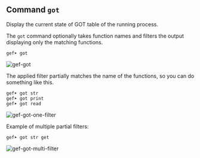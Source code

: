 ## Command `got`

Display the current state of GOT table of the running process.

The `got` command optionally takes function names and filters the output displaying only the
matching functions.

```text
gef➤ got
```

![gef-got](https://i.imgur.com/554ebM3.png)

The applied filter partially matches the name of the functions, so you can do something like this.

```text
gef➤ got str
gef➤ got print
gef➤ got read
```

![gef-got-one-filter](https://i.imgur.com/IU715CG.png)

Example of multiple partial filters:

```text
gef➤ got str get
```

![gef-got-multi-filter](https://i.imgur.com/7L2uLt8.png)
